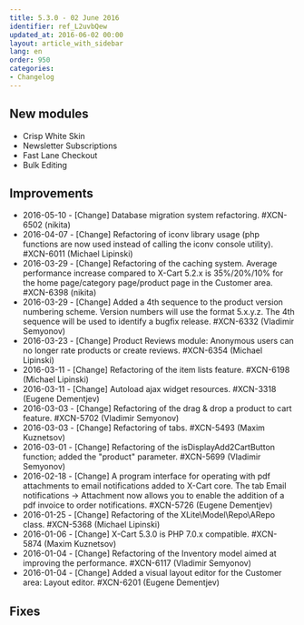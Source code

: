 ```yaml
---
title: 5.3.0 - 02 June 2016
identifier: ref_L2uvbQew
updated_at: 2016-06-02 00:00
layout: article_with_sidebar
lang: en
order: 950
categories:
- Changelog
---
```


## New modules

*   Crisp White Skin
*   Newsletter Subscriptions
*   Fast Lane Checkout
*   Bulk Editing

## Improvements

*   2016-05-10 - [Change] Database migration system refactoring. #XCN-6502 (nikita)
*   2016-04-07 - [Change] Refactoring of iconv library usage (php functions are now used instead of calling the iconv console utility). #XCN-6011 (Michael Lipinski)
*   2016-03-29 - [Change] Refactoring of the caching system. Average performance increase compared to X-Cart 5.2.x is 35%/20%/10% for the home page/category page/product page in the Customer area. #XCN-6398 (nikita)
*   2016-03-29 - [Change] Added a 4th sequence to the product version numbering scheme. Version numbers will use the format 5.x.y.z. The 4th sequence will be used to identify a bugfix release. #XCN-6332 (Vladimir Semyonov)
*   2016-03-23 - [Change] Product Reviews module: Anonymous users can no longer rate products or create reviews. #XCN-6354 (Michael Lipinski)
*   2016-03-11 - [Change] Refactoring of the item lists feature. #XCN-6198 (Michael Lipinski)
*   2016-03-11 - [Change] Autoload ajax widget resources. #XCN-3318 (Eugene Dementjev)
*   2016-03-03 - [Change] Refactoring of the drag & drop a product to cart feature. #XCN-5702 (Vladimir Semyonov)
*   2016-03-03 - [Change] Refactoring of tabs. #XCN-5493 (Maxim Kuznetsov)
*   2016-03-01 - [Change] Refactoring of the isDisplayAdd2CartButton function; added the "product" parameter. #XCN-5699 (Vladimir Semyonov)
*   2016-02-18 - [Change] A program interface for operating with pdf attachments to email notifications added to X-Cart core. The tab Email notifications -> Attachment now allows you to enable the addition of a pdf invoice to order notifications. #XCN-5726 (Eugene Dementjev)
*   2016-01-25 - [Change] Refactoring of the XLite\Model\Repo\ARepo class. #XCN-5368 (Michael Lipinski)
*   2016-01-06 - [Change] X-Cart 5.3.0 is PHP 7.0.x compatible. #XCN-5874 (Maxim Kuznetsov)
*   2016-01-04 - [Change] Refactoring of the Inventory model aimed at improving the performance. #XCN-6117 (Vladimir Semyonov)
*   2016-01-04 - [Change] Added a visual layout editor for the Customer area: Layout editor. #XCN-6201 (Eugene Dementjev)

## Fixes